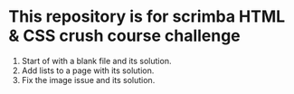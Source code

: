 # This repository is for scrimba HTML & CSS crush course challenge

1. Start of with a blank file and its solution.
2. Add lists to a page with its solution.
3. Fix the image issue and its solution.
